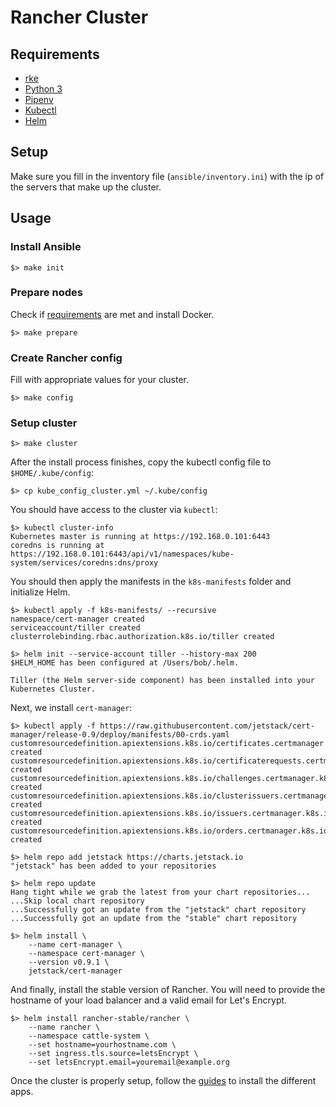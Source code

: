 # Rancher Cluster

## Requirements

- [rke](https://rancher.com/docs/rke/latest/en/installation/)
- [Python 3](https://www.python.org/downloads/)
- [Pipenv](https://pipenv-fork.readthedocs.io/en/latest/)
- [Kubectl](https://kubernetes.io/docs/tasks/tools/install-kubectl/)
- [Helm](https://helm.sh)

## Setup

Make sure you fill in the inventory file (`ansible/inventory.ini`) with the ip of the servers that make up the cluster.

## Usage

### Install Ansible

```
$> make init
```

### Prepare nodes

Check if [requirements](https://rancher.com/docs/rke/latest/en/os/) are met and install Docker.

```
$> make prepare
```

### Create Rancher config

Fill with appropriate values for your cluster.

```
$> make config
```

### Setup cluster

```
$> make cluster
```

After the install process finishes, copy the kubectl config file to `$HOME/.kube/config`:

```
$> cp kube_config_cluster.yml ~/.kube/config
```

You should have access to the cluster via `kubectl`:

```
$> kubectl cluster-info
Kubernetes master is running at https://192.168.0.101:6443
coredns is running at https://192.168.0.101:6443/api/v1/namespaces/kube-system/services/coredns:dns/proxy
```

You should then apply the manifests in the `k8s-manifests` folder and initialize Helm.

```
$> kubectl apply -f k8s-manifests/ --recursive
namespace/cert-manager created
serviceaccount/tiller created
clusterrolebinding.rbac.authorization.k8s.io/tiller created

$> helm init --service-account tiller --history-max 200
$HELM_HOME has been configured at /Users/bob/.helm.

Tiller (the Helm server-side component) has been installed into your Kubernetes Cluster.
```

Next, we install `cert-manager`:

```
$> kubectl apply -f https://raw.githubusercontent.com/jetstack/cert-manager/release-0.9/deploy/manifests/00-crds.yaml
customresourcedefinition.apiextensions.k8s.io/certificates.certmanager.k8s.io created
customresourcedefinition.apiextensions.k8s.io/certificaterequests.certmanager.k8s.io created
customresourcedefinition.apiextensions.k8s.io/challenges.certmanager.k8s.io created
customresourcedefinition.apiextensions.k8s.io/clusterissuers.certmanager.k8s.io created
customresourcedefinition.apiextensions.k8s.io/issuers.certmanager.k8s.io created
customresourcedefinition.apiextensions.k8s.io/orders.certmanager.k8s.io created

$> helm repo add jetstack https://charts.jetstack.io
"jetstack" has been added to your repositories

$> helm repo update
Hang tight while we grab the latest from your chart repositories...
...Skip local chart repository
...Successfully got an update from the "jetstack" chart repository
...Successfully got an update from the "stable" chart repository

$> helm install \
    --name cert-manager \
    --namespace cert-manager \
    --version v0.9.1 \
    jetstack/cert-manager
```

And finally, install the stable version of Rancher. You will need to provide the hostname of your load balancer and a valid email for Let's Encrypt.

```
$> helm install rancher-stable/rancher \
    --name rancher \
    --namespace cattle-system \
    --set hostname=yourhostname.com \
    --set ingress.tls.source=letsEncrypt \
    --set letsEncrypt.email=youremail@example.org
```

Once the cluster is properly setup, follow the [guides](docs/README.md) to install the different apps.
